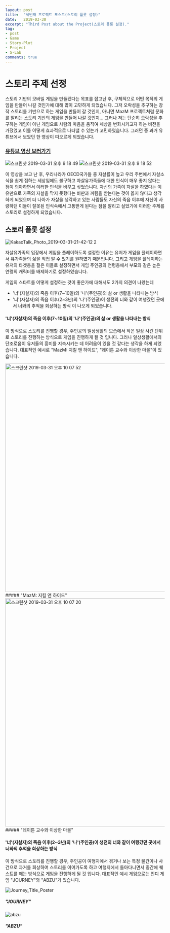 ```yaml
---
layout: post
title:  "세번째 프로젝트 포스트(스토리 플롯 설정)"
date:   2019-03-30
excerpt: "Third Post about the Project(스토리 플롯 설정)."
tag: 
- post
- Game
- Story-Plot
- Project
- S-Lab
comments: true
---
```


# 스토리 주제 선정

스토리 기반의 모바일 게임을 만들겠다는 목표를 잡고난 후, 구체적으로 어떤 목적의 게임을 만들어 나갈 것인가에 대해 많이 고민하게 되었습니다.
그저 오락성을 추구하는 창작 스토리를 기반으로 하는 게임을 만들어 갈 것인지, 아니면 MazM 프로젝트처럼 문화를 알리는 스토리 기반의 게임을 만들어 나갈 것인지...
그러나 저는 단순히 오락성을 추구하는 게임이 아닌 게임으로 사람의 마음을 움직여 세상을 변화시키고자 하는 비전을 가졌었고 이를 어떻게 효과적으로 나타낼 수 있는가 고민하였습니다. 그러던 중 과거 유튜브에서 보았던 한 영상이 떠오르게 되었습니다.
### [유튜브 영상 보러가기](https://www.youtube.com/watch?v=KvYIKElhFPE&t=6s)

![스크린샷 2019-03-31 오후 9 18 49](https://user-images.githubusercontent.com/39361933/55288965-cabfaf00-53fa-11e9-87a7-417a98c57750.png)
![스크린샷 2019-03-31 오후 9 18 52](https://user-images.githubusercontent.com/39361933/55288968-d4e1ad80-53fa-11e9-94a0-56539529a119.png)

이 영상을 보고 난 후, 우리나라가 OECD국가들 중 자살률이 높고 우리 주변에서 자살소식을 쉽게 접하는 세상임에도 불구하고 자살유가족들에 대한 인식이 매우 좋지 않다는 점이 의아하면서 이러한 인식을 바꾸고 싶었습니다.
자신의 가족이 자살을 하였다는 이유만으로 가족의 자살을 막지 못했다는 비판과 꺼림을 받는다는 것이 옳지 않다고 생각하게 되었으며 더 나아가 자살을 생각하고 있는 사람들도 자신의 죽음 이후에 자신이 사랑하던 이들이 잘못된 인식속에서 고통받게 된다는 점을 알리고 싶었기에 이러한 주제를 스토리로 설정하게 되었습니다.

## 스토리 플롯 설정
![KakaoTalk_Photo_2019-03-31-21-42-12 2](https://user-images.githubusercontent.com/39361933/55289184-09a33400-53fe-11e9-8fae-e53cc14a3285.jpeg)

자살유가족의 입장에서 게임을 플레이하도록 설정한 이유는 유저가 게임을 플레이하면서 유가족들의 삶을 직접 알 수 있기를 원하였기 때문입니다.
그리고 게임을 플레이하는 유저의 타겟층을 젊은 이들로 설정하면서 게임 주인공의 연령층에서 부모와 같은 높은 연령의 캐릭터를 배제하기로 설정하였습니다.

게임의 스타트를 어떻게 설정하는 것이 좋은가에 대해서도 2가지 의견이 나왔는데
* '너'(자살자)의 죽음 이후(7~10일)의 '나'(주인공)의 삶 or 생활을 나타내는 방식
* '너'(자살자)의 죽음 이후(2~3년)의 '나'(주인공)이 생전의 너와 같이 여행갔던 곳에서 너와의 추억을 회상하는 방식
이 나오게 되었습니다.

#### '너'(자살자)의 죽음 이후(7~10일)의 '나'(주인공)의 삶 or 생활을 나타내는 방식
이 방식으로 스토리를 진행할 경우, 주인공의 일상생활의 모습에서 작은 일상 사건 단위로 스토리를 진행하는 방식으로 게임을 진행하게 될 것 입니다.
그러나 일상생활에서의 단조로움이 유저들의 흥미를 지속시키는 데 어려움이 있을 것 같다는 생각을 하게 되었습니다. 대표적인 예시로 "MazM: 지킬 앤 하이드", "레이튼 교수와 이상한 마을"이 있습니다.

<img width="720" alt="스크린샷 2019-03-31 오후 10 07 52" src="https://user-images.githubusercontent.com/39361933/55289431-aadfb980-5401-11e9-9bb3-c28222c70128.png">
##### "MazM: 지킬 앤 하이드"

<img width="720" alt="스크린샷 2019-03-31 오후 10 07 20" src="https://user-images.githubusercontent.com/39361933/55289434-b632e500-5401-11e9-87a8-615f41c2f1de.png">
##### "레이튼 교수와 이상한 마을"


#### '너'(자살자)의 죽음 이후(2~3년)의 '나'(주인공)이 생전의 너와 같이 여행갔던 곳에서 너와의 추억을 회상하는 방식
이 방식으로 스토리를 진행할 경우, 주인공이 여행지에서 겪거나 보는 특정 물건이나 사건으로 과거를 회상하여 스토리를 이어가도록 하고 여행지에서 돌아다니면서 중간에 퀘스트를 깨는 방식으로 게임을 진행하게 될 것 입니다. 대표적인 예시 게임으로는 인디 게임 "JOURNEY"와 "ABZU"가 있습니다.

![Journey_Title_Poster](https://user-images.githubusercontent.com/39361933/55289444-dbbfee80-5401-11e9-89f3-0992b9ea195c.png)
##### "JOURNEY"

![abzu](https://user-images.githubusercontent.com/39361933/55289443-db275800-5401-11e9-8668-687acd4af69b.jpg)
##### "ABZU"

